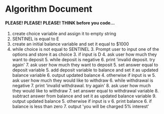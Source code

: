 # Algorithm Document
#### PLEASE! PLEASE! PLEASE! THINK before you code...

1. create choice variable and assign it to empty string
2. SENTINEL is equal to E
3. create an initial balance variable and set it equal to $1000
2. while choice is not equal to SENTINEL
   3. Prompt user to input one of the options and store it as choice
    3. if input is D
        4. ask user how much they want to deposit
           5. while deposit is negative
              6. print 'invalid deposit. try again'
              7. ask user how much they want to deposit
        5. set answer equal to deposit variable
        5. add deposit variable to balance and set it as updated balance variable
        6. output updated balance
    4. otherwise if input is w
       5. ask user how much they would like to withdraw
       6. while withdrawal is negative
          7. print 'invalid withdrawal. try again'
          8. ask user how much they would like to withdraw
       7. set answer equal to withdrawal variable 
       8. subtract answer from  balance and set it as updated balance variable
       9. output updated balance
    5. otherwise if input is v
       6. print balance
    6. if balance is less than zero
       7. output 'you will be charged 5% interest'
                        

                  
     
      
                    